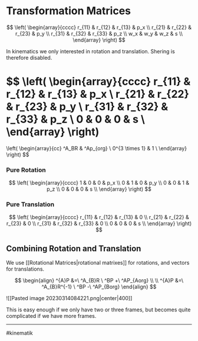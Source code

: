 # Transformation Matrices

$$
\left(
\begin{array}{cccc}
 r_{11} & r_{12} & r_{13} & p_x \\
 r_{21} & r_{22} & r_{23} & p_y \\
 r_{31} & r_{32} & r_{33} & p_z \\
 w_x & w_y & w_z & s \\
\end{array}
\right)
$$

In kinematics we only interested in rotation and translation. Shering is therefore disabled.

$$
\left(
\begin{array}{cccc}
 r_{11} & r_{12} & r_{13} & p_x \\
 r_{21} & r_{22} & r_{23} & p_y \\
 r_{31} & r_{32} & r_{33} & p_z \\
 0 & 0 & 0 & s \\
\end{array}
\right) 
=
\left(
\begin{array}{cc}
 ^A_BR & ^Ap_{org} \\
 0^{3 \times 1} & 1 \\
\end{array}
\right)
$$

### Pure Rotation

$$
\left(
\begin{array}{cccc}
 1 & 0 & 0 & p_x \\
 0 & 1 & 0 & p_y \\
 0 & 0 & 1 & p_z \\
 0 & 0 & 0 & s \\
\end{array}
\right) 
$$

### Pure Translation

$$
\left(
\begin{array}{cccc}
 r_{11} & r_{12} & r_{13} & 0 \\
 r_{21} & r_{22} & r_{23} & 0 \\
 r_{31} & r_{32} & r_{33} & 0 \\
 0 & 0 & 0 & s \\
\end{array}
\right) 
$$


## Combining Rotation and Translation

We use [[Rotational Matrices|rotational matrixes]] for rotations, and vectors for translations.

$$
\begin{align}
^{A}P &=\ ^A_{B}R \ ^BP +\ ^AP_{Aorg} \\ \\
^{A}P &=\ ^A_{B}R^{-1} \ ^BP -\ ^AP_{Borg}
\end{align}
$$

![[Pasted image 20230314084221.png|center|400]]

This is easy enough if we only have two or three frames, but becomes quite complicated if we have more frames.

---
#kinematik 
